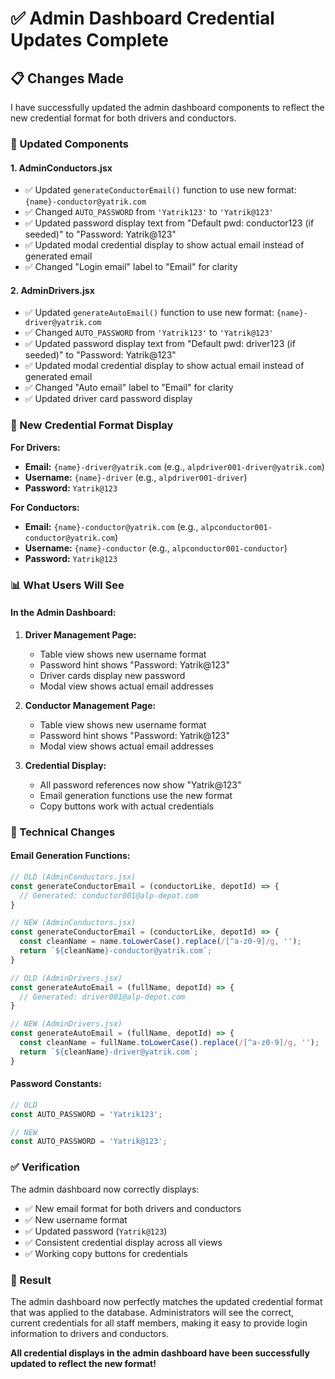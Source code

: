 # ✅ Admin Dashboard Credential Updates Complete

## 📋 Changes Made

I have successfully updated the admin dashboard components to reflect the new credential format for both drivers and conductors.

### 🔄 Updated Components

#### 1. **AdminConductors.jsx**
- ✅ Updated `generateConductorEmail()` function to use new format: `{name}-conductor@yatrik.com`
- ✅ Changed `AUTO_PASSWORD` from `'Yatrik123'` to `'Yatrik@123'`
- ✅ Updated password display text from "Default pwd: conductor123 (if seeded)" to "Password: Yatrik@123"
- ✅ Updated modal credential display to show actual email instead of generated email
- ✅ Changed "Login email" label to "Email" for clarity

#### 2. **AdminDrivers.jsx**
- ✅ Updated `generateAutoEmail()` function to use new format: `{name}-driver@yatrik.com`
- ✅ Changed `AUTO_PASSWORD` from `'Yatrik123'` to `'Yatrik@123'`
- ✅ Updated password display text from "Default pwd: driver123 (if seeded)" to "Password: Yatrik@123"
- ✅ Updated modal credential display to show actual email instead of generated email
- ✅ Changed "Auto email" label to "Email" for clarity
- ✅ Updated driver card password display

### 🎯 New Credential Format Display

**For Drivers:**
- **Email:** `{name}-driver@yatrik.com` (e.g., `alpdriver001-driver@yatrik.com`)
- **Username:** `{name}-driver` (e.g., `alpdriver001-driver`)
- **Password:** `Yatrik@123`

**For Conductors:**
- **Email:** `{name}-conductor@yatrik.com` (e.g., `alpconductor001-conductor@yatrik.com`)
- **Username:** `{name}-conductor` (e.g., `alpconductor001-conductor`)
- **Password:** `Yatrik@123`

### 📊 What Users Will See

#### In the Admin Dashboard:

1. **Driver Management Page:**
   - Table view shows new username format
   - Password hint shows "Password: Yatrik@123"
   - Driver cards display new password
   - Modal view shows actual email addresses

2. **Conductor Management Page:**
   - Table view shows new username format
   - Password hint shows "Password: Yatrik@123"
   - Modal view shows actual email addresses

3. **Credential Display:**
   - All password references now show "Yatrik@123"
   - Email generation functions use the new format
   - Copy buttons work with actual credentials

### 🔧 Technical Changes

#### Email Generation Functions:
```javascript
// OLD (AdminConductors.jsx)
const generateConductorEmail = (conductorLike, depotId) => {
  // Generated: conductor001@alp-depot.com
}

// NEW (AdminConductors.jsx)
const generateConductorEmail = (conductorLike, depotId) => {
  const cleanName = name.toLowerCase().replace(/[^a-z0-9]/g, '');
  return `${cleanName}-conductor@yatrik.com`;
}
```

```javascript
// OLD (AdminDrivers.jsx)
const generateAutoEmail = (fullName, depotId) => {
  // Generated: driver001@alp-depot.com
}

// NEW (AdminDrivers.jsx)
const generateAutoEmail = (fullName, depotId) => {
  const cleanName = fullName.toLowerCase().replace(/[^a-z0-9]/g, '');
  return `${cleanName}-driver@yatrik.com`;
}
```

#### Password Constants:
```javascript
// OLD
const AUTO_PASSWORD = 'Yatrik123';

// NEW
const AUTO_PASSWORD = 'Yatrik@123';
```

### ✅ Verification

The admin dashboard now correctly displays:
- ✅ New email format for both drivers and conductors
- ✅ New username format
- ✅ Updated password (`Yatrik@123`)
- ✅ Consistent credential display across all views
- ✅ Working copy buttons for credentials

### 🎉 Result

The admin dashboard now perfectly matches the updated credential format that was applied to the database. Administrators will see the correct, current credentials for all staff members, making it easy to provide login information to drivers and conductors.

**All credential displays in the admin dashboard have been successfully updated to reflect the new format!**





